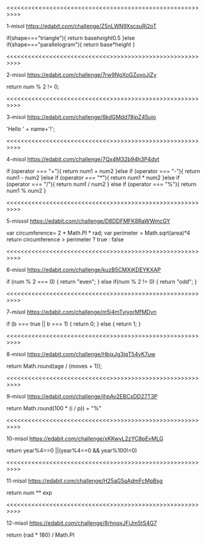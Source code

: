 <<<<<<<<<<<<<<<<<<<<<<<<<<<<<>>>>>>>>>>>>>>>>>>>>>>>>>>>>>

1-misol
https://edabit.com/challenge/Z5nLWN9XscsuRi2oT

if(shape==="triangle"){
return base*height*0.5
}else if(shape==="parallelogram"){
return base*height
}

<<<<<<<<<<<<<<<<<<<<<<<<<<<<<>>>>>>>>>>>>>>>>>>>>>>>>>>>>>

2-misol
https://edabit.com/challenge/7rw9NgXoGZuyoJjZy

return num % 2 != 0;

<<<<<<<<<<<<<<<<<<<<<<<<<<<<<>>>>>>>>>>>>>>>>>>>>>>>>>>>>>

3-misol
https://edabit.com/challenge/6kdGMdd78jpZ45ujo

'Hello ' + name+'!';

<<<<<<<<<<<<<<<<<<<<<<<<<<<<<>>>>>>>>>>>>>>>>>>>>>>>>>>>>>

4-misol
https://edabit.com/challenge/7Qx4M32b94h3P4dyt

if (operator === "+"){
return num1 + num2
}else if (operator === "-"){
return num1 - num2
}else if (operator === "*"){
return num1 * num2
}else if (operator === "/"){
return num1 / num2
} else if (operator === "%"){
return num1 % num2
}

<<<<<<<<<<<<<<<<<<<<<<<<<<<<<>>>>>>>>>>>>>>>>>>>>>>>>>>>>>

5-missol
https://edabit.com/challenge/D8DDFMFK8RaWWmcGY

var circumference= 2 * Math.PI * rad;
var perimeter = Math.sqrt(area)*4
return circumference > perimeter ? true : false

<<<<<<<<<<<<<<<<<<<<<<<<<<<<<>>>>>>>>>>>>>>>>>>>>>>>>>>>>>

6-misol
https://edabit.com/challenge/kuzB5CMXiKDEYKXAP

if (num % 2 === 0) {
return "even";
} else if(num % 2 != 0) {
return "odd";
}

<<<<<<<<<<<<<<<<<<<<<<<<<<<<<>>>>>>>>>>>>>>>>>>>>>>>>>>>>>

7-misol
https://edabit.com/challenge/m5j4mTviyorMfMDvn

if (b === true || b === 1) {
return 0;
} else {
return 1;
}

<<<<<<<<<<<<<<<<<<<<<<<<<<<<<>>>>>>>>>>>>>>>>>>>>>>>>>>>>>

8-misol
https://edabit.com/challenge/HbjxJg3jqT54vK7uw

return Math.round(age / (moves + 1));

<<<<<<<<<<<<<<<<<<<<<<<<<<<<<>>>>>>>>>>>>>>>>>>>>>>>>>>>>>

9-misol
https://edabit.com/challenge/ihpAv2EBCxDD27T3P

return Math.round(100 * (i / p)) + "%"

<<<<<<<<<<<<<<<<<<<<<<<<<<<<<>>>>>>>>>>>>>>>>>>>>>>>>>>>>>

10-misol
https://edabit.com/challenge/xKKwvL2zYC8pEvMLG

return year%4==0 ||(year%4==0 && year%100!=0)

<<<<<<<<<<<<<<<<<<<<<<<<<<<<<>>>>>>>>>>>>>>>>>>>>>>>>>>>>>

11-misol
https://edabit.com/challenge/H25aG5aAdmFcMpBsg

return num ** exp

<<<<<<<<<<<<<<<<<<<<<<<<<<<<<>>>>>>>>>>>>>>>>>>>>>>>>>>>>>

12-misol
https://edabit.com/challenge/8rhnqxJFiJm5tS4G7

return (rad * 180) / Math.PI
